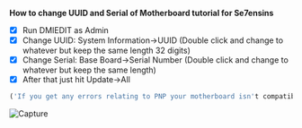 
**How to change UUID and Serial of Motherboard tutorial for Se7ensins**
 - [x] Run DMIEDIT as Admin
 - [x] Change UUID: System Information->UUID (Double click and change to whatever but keep the same length 32 digits)
 - [x] Change Serial: Base Board->Serial Number (Double click and change to whatever but keep the same length)
 - [x] After that just hit Update->All
```js
('If you get any errors relating to PNP your motherboard isn't compatible with this version of dmiEdit')
```


![Capture](https://github.com/user-attachments/assets/fa0a0ef8-5ef5-409d-b70f-fec0bbc9474f)
